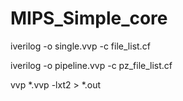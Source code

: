# MIPS_Simple_core

 iverilog -o single.vvp -c file_list.cf
 
 iverilog -o pipeline.vvp -c pz_file_list.cf
 
 vvp *.vvp -lxt2 > *.out
 
